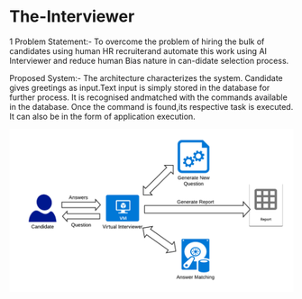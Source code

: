 # The-Interviewer

1  Problem Statement:-
To overcome the problem of hiring the bulk of candidates using human HR recruiterand automate this work using AI Interviewer and reduce human Bias nature in can-didate selection process.

Proposed System:-
The architecture characterizes the system.   Candidate gives greetings as input.Text input is simply stored in the database for further process.  It is recognised andmatched with the commands available in the database. Once the command is found,its respective task is executed. It can also be in the form of application execution.


![Architecture](archi.png)
